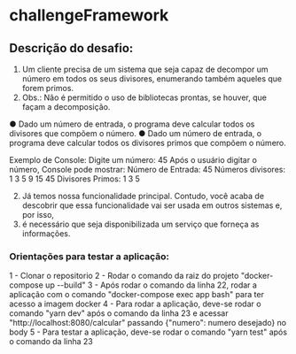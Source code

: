 # challengeFramework

## Descrição do desafio:
1. Um cliente precisa de um sistema que seja capaz de decompor um número em todos os seus divisores, enumerando também aqueles que forem primos. 
2. Obs.: Não é permitido o uso de bibliotecas prontas, se houver, que façam a decomposição.

● Dado um número de entrada, o programa deve calcular todos os divisores que compõem o número.
● Dado um número de entrada, o programa deve calcular todos os divisores primos que compõem o número. 

Exemplo de Console:
Digite um número: 45
Após o usuário digitar o número, Console pode mostrar:
Número de Entrada: 45
Números divisores: 1 3 5 9 15 45
Divisores Primos: 1 3 5 

2. Já temos nossa funcionalidade principal. Contudo, você acaba de descobrir que essa funcionalidade vai ser usada em outros sistemas e, por isso, 
3. é necessário que seja disponibilizada um serviço que forneça as informações.

### Orientações para testar a aplicação:
1 - Clonar o repositorio
2 - Rodar o comando da raiz do projeto "docker-compose up --build"
3 - Após rodar o comando da linha 22, rodar a aplicação com o comando "docker-compose exec app bash" para ter acesso a imagem docker
4 - Para rodar a aplicação, deve-se rodar o comando "yarn dev" após o comando da linha 23 e acessar "http://localhost:8080/calcular" passando {"numero": numero desejado} no body
5 - Para testar a aplicação, deve-se rodar o comando "yarn test" após o comando da linha 23

